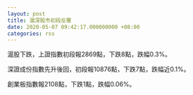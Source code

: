 ```yaml
---
layout: post
title: 滬深股市初段反覆
date: 2020-05-07 09:42:17.000000000 +08:00
categories: rss
---
```


滬股下跌，上證指數初段報2869點，下跌8點，跌幅0.3%。

深證成份指數先升後回，初段報10876點，下跌7點，跌幅近0.1%。

創業板指數報2108點，下跌1點，跌幅0.06%。
